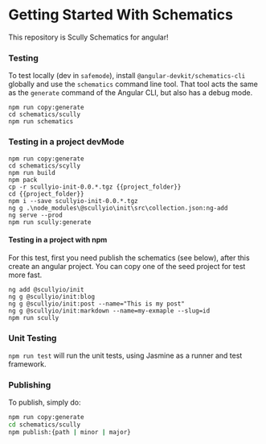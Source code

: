 # Getting Started With Schematics

This repository is Scully Schematics for angular!


### Testing

To test locally (dev in `safemode`), install `@angular-devkit/schematics-cli` globally and use the `schematics` command line tool. That tool acts the same as the `generate` command of the Angular CLI, but also has a debug mode.

```
npm run copy:generate
cd schematics/scully
npm run schematics
```

### Testing in a project devMode

```
npm run copy:generate
cd schematics/scylly
npm run build
npm pack
cp -r scullyio-init-0.0.*.tgz {{project_folder}}
cd {{project_folder}}
npm i --save scullyio-init-0.0.*.tgz
ng g .\node_modules\@scullyio\init\src\collection.json:ng-add
ng serve --prod
npm run scully:generate
```

#### Testing in a project with npm 
For this test, first you need publish the schematics (see below), after this create an angular project.
You can copy one of the seed project for test more fast.
```
ng add @scullyio/init
ng g @scullyio/init:blog
ng g @scullyio/init:post --name="This is my post"
ng g @scullyio/init:markdown --name=my-exmaple --slug=id
npm run scully
```

### Unit Testing

`npm run test` will run the unit tests, using Jasmine as a runner and test framework.

### Publishing

To publish, simply do:

```bash
npm run copy:generate
cd schematics/scully
npm publish:{path | minor | major}
```
